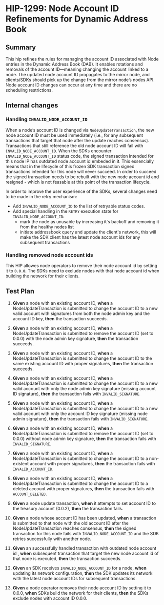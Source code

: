 # HIP-1299: Node Account ID Refinements for Dynamic Address Book

## Summary
This hip refines the rules for managing the account ID associated with
Node entries in the Dynamic Address Book (DAB). It enables rotations and removals of the account ID—meaning changing the account linked to a node.
The updated node account ID propagates to the mirror node, and clients/SDKs should pick up the change from the mirror node’s nodes API. Node account ID changes can occur at any time and there are no scheduling restrictions.

## Internal changes

### Handling `INVALID_NODE_ACCOUNT_ID`
When a node’s account ID is changed via `NodeUpdateTransaction`, the new node account ID must be used immediately (i.e., for any subsequent transactions that target that node after the update reaches consensus).
Transactions that still reference the old node account ID will fail with `INVALID_NODE_ACCOUNT_ID`.
When the SDKs encounter `INVALID_NODE_ACCOUNT_ID` status code, the signed transaction intended for this node IP has outdated node account id embeded in it. This essencially means that in the lifecycle of this frozen SDK transaction signed transactions intended for this node will never succeed. In order to succeed the signed transaction needs to be rebuilt with the new node account id and resigned - which is not feasable at this point of the transaction lifecycle.

In order to improve the user experience of the SDKs, several changes need to be made in the retry mechanism:
- Add `INVALID_NODE_ACCOUNT_ID` to the list of retryable status codes.
- Add special handling in the `RETRY` execution state for `INVALID_NODE_ACCOUNT_ID`:
    - mark the node as unusable by increasing it's backoff and removing it from the healthy nodes list
    - initiate addressbook query and update the client's network, this will make the SDK client has the latest node account ids for any subsequent transactions

### Handling removed node account ids
This HIP allowes node operators to remove their node account id by setting it to `0.0.0`. The SDKs need to exclude nodes with that node account id when building the network for their clients.

## Test Plan

1. **Given** a node with an existing account ID, **when** a NodeUpdateTransaction is submitted to change the account ID to a new valid account with signatures from both the node admin key and the account ID key, **then** the transaction succeeds.

2. **Given** a node with an existing account ID, **when** a NodeUpdateTransaction is submitted to remove the account ID (set to 0.0.0) with the node admin key signature, **then** the transaction succeeds.

3. **Given** a node with an existing account ID, **when** a NodeUpdateTransaction is submitted to change the account ID to the same existing account ID with proper signatures, **then** the transaction succeeds.

4. **Given** a node with an existing account ID, **when** a NodeUpdateTransaction is submitted to change the account ID to a new valid account with only the node admin key signature (missing account ID signature), **then** the transaction fails with `INVALID_SIGNATURE`.

5. **Given** a node with an existing account ID, **when** a NodeUpdateTransaction is submitted to change the account ID to a new valid account with only the account ID key signature (missing node admin signature), **then** the transaction fails with `INVALID_SIGNATURE`.

6. **Given** a node with an existing account ID, **when** a NodeUpdateTransaction is submitted to remove the account ID (set to 0.0.0) without node admin key signature, **then** the transaction fails with `INVALID_SIGNATURE`.

7. **Given** a node with an existing account ID, **when** a NodeUpdateTransaction is submitted to change the account ID to a non-existent account with proper signatures, **then** the transaction fails with `INVALID_ACCOUNT_ID`.

8. **Given** a node with an existing account ID, **when** a NodeUpdateTransaction is submitted to change the account ID to a deleted account with proper signatures, **then** the transaction fails with `ACCOUNT_DELETED`.

9. **Given** a node update transaction, **when** it attempts to set account ID to the treasury account (0.0.2), **then** the transaction fails.

10. **Given** a node whose account ID has been updated, **when** a transaction is submitted to that node with the old account ID after the NodeUpdateTransaction reaches consensus, **then** the signed transaction for this node fails with `INVALID_NODE_ACCOUNT_ID` and the SDK retries successfully with another node.

11. **Given** an successfully handled transaction with outdated node account id , **when** subsequent transaction that target the new node account id of that node is executed, **then** the transaction succeeds.

12. **Given** an SDK receives `INVALID_NODE_ACCOUNT_ID` for a node, **when** updating its network configuration, **then** the SDK updates its network with the latest node account IDs for subsequent transactions.

13. **Given** a node operator removes their node account ID by setting it to 0.0.0, **when** SDKs build the network for their clients, **then** the SDKs exclude nodes with account ID 0.0.0.
